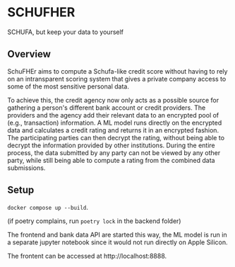 # SCHUFHER
SCHUFA, but keep your data to yourself

## Overview

SchuFHEr aims to compute a Schufa-like credit score without having to rely on an intransparent scoring system that gives a private company access to some of the most sensitive personal data. 

To achieve this, the credit agency now only acts as a possible source for gathering a person's different bank account or credit providers.
The providers and the agency add their relevant data to an encrypted pool of (e.g., transaction) information.
A ML model runs directly on the encrypted data and calculates a credit rating and returns it in an encrypted fashion.
The participating parties can then decrypt the rating, without being able to decrypt the information provided by other institutions.
During the entire process, the data submitted by any party can not be viewed by any other party, while still being able to compute a rating from the combined data submissions.

## Setup

`docker compose up --build`.

(if poetry complains, run `poetry lock` in the backend folder)

The frontend and bank data API are started this way, the ML model is run in a separate jupyter notebook since it would not run directly on Apple Silicon.

The frontent can be accessed at http://localhost:8888.


